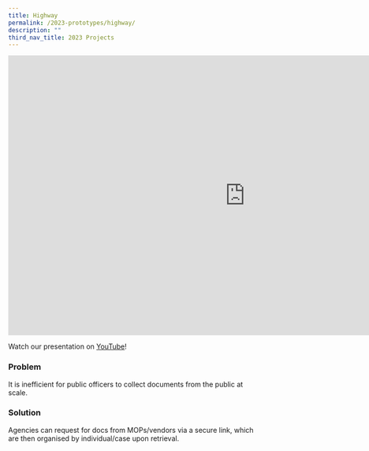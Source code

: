 ```yaml
---
title: Highway
permalink: /2023-prototypes/highway/
description: ""
third_nav_title: 2023 Projects
---
```

<iframe allowfullscreen="true" height="569" width="960" frameborder="0" src="https://docs.google.com/presentation/d/e/2PACX-1vTnDCxQtg_fOKRAq5hy5Z57DVlq5hK7LPqmQ7HZrRmasJnmWo_LBtwtJcbgNEbvD5O2KCxfKjrhU03D/embed?start=false&amp;loop=false&amp;delayms=10000"></iframe>

Watch our presentation on [YouTube](https://www.youtube.com/live/mgxE3IPE4WY?feature=share&amp;t=2095)!


### Problem
It is inefficient for public officers to collect documents from the public at scale.

### Solution
Agencies can request for docs from MOPs/vendors via a secure link, which are then organised by individual/case upon retrieval.